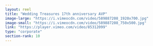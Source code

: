 ```yaml
---
layout: reel
title: "Wedding Treasures 17th anniversary AVP"
image-large: "https://i.vimeocdn.com/video/589887208_1920x700.jpg"
image-small: "https://i.vimeocdn.com/video/589887208_750x500.jpg"
link: "https://player.vimeo.com/video/85312099"
type: "corporate"
section-rank: 10
---
```

